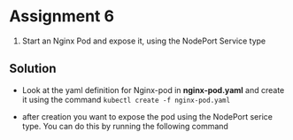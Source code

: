 # Assignment 6

1. Start an Nginx Pod and expose it, using the NodePort Service type

## Solution
- Look at the yaml definition for Nginx-pod in **nginx-pod.yaml** and create it using the command ```kubectl create -f nginx-pod.yaml```

- after creation you want to expose the pod using the NodePort serice type. You can do this by running the following command
